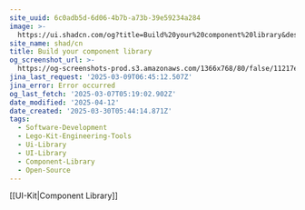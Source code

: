 ```yaml
---
site_uuid: 6c0adb5d-6d06-4b7b-a73b-39e59234a284
image: >-
  https://ui.shadcn.com/og?title=Build%20your%20component%20library&description=A%20set%20of%20beautifully-designed%2C%20accessible%20components%20and%20a%20code%20distribution%20platform.%20Works%20with%20your%20favorite%20frameworks.%20Open%20Source.%20Open%20Code.
site_name: shad/cn
title: Build your component library
og_screenshot_url: >-
  https://og-screenshots-prod.s3.amazonaws.com/1366x768/80/false/11217e97399022d963ebaf46f7eff4832e7abeb22aad7e0b24c37fe7470e69ed.jpeg
jina_last_request: '2025-03-09T06:45:12.507Z'
jina_error: Error occurred
og_last_fetch: '2025-03-07T05:19:02.902Z'
date_modified: '2025-04-12'
date_created: '2025-03-30T05:44:14.871Z'
tags:
  - Software-Development
  - Lego-Kit-Engineering-Tools
  - Ui-Library
  - UI-Library
  - Component-Library
  - Open-Source
---
```

























































[[UI-Kit|Component Library]]
